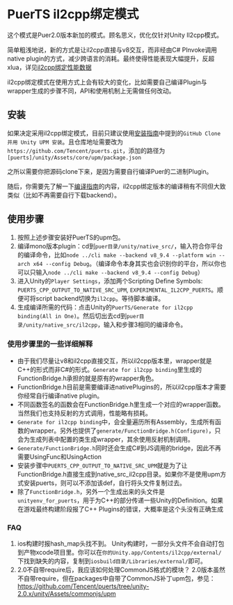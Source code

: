# PuerTS il2cpp绑定模式
这个模式是Puer2.0版本新加的模式。顾名思义，优化仅针对Unity Il2cpp模式。

简单粗浅地说，新的方式是让il2cpp直接与v8交互，而非经由C# PInvoke调用native plugin的方式，减少跨语言的消耗。最终使得性能表现大幅提升，反超xlua，详见[il2cpp绑定性能数据](./index.md)

il2cpp绑定模式在使用方式上会有较大的变化，比如需要自己编译Plugin与wrapper生成的步骤不同，API和使用机制上无需做任何改动。

## 安装
如果决定采用il2cpp绑定模式，目前只建议使用[安装指南](../install)中提到的`GitHub Clone 并用 Unity UPM 安装`。且仓库地址需要改为`https://github.com/Tencent/puerts.git`，添加的路径为`[puerts]/unity/Assets/core/upm/package.json`

之所以需要你把源码clone下来，是因为需要自行编译Puer的二进制Plugin。

随后，你需要先了解一下[编译指南](../other/building)的内容，il2cpp绑定版本的编译稍有不同但大致类似（比如不再需要自行下载backend）。

## 使用步骤
1. 按照上述步骤安装好PuerTS的upm包。
2. 编译mono版本plugin：cd到`puer目录/unity/native_src/`，输入符合你平台的编译命令，比如`node ../cli make --backend v8_9.4 --platform win --arch x64 --config Debug`。（编译命令本身其实也会识别你的平台，所以你也可以只输入`node ../cli make --backend v8_9.4 --config Debug`）
3. 进入Unity的`Player Settings`，添加两个Scripting Define Symbols: `PUERTS_CPP_OUTPUT_TO_NATIVE_SRC_UPM`, `EXPERIMENTAL_IL2CPP_PUERTS`。顺便可将script backend切换为`il2cpp`。等待脚本编译。
4. 生成编译所需的代码：点击Unity的`PuerTS/Generate for il2cpp binding(All in One)`。然后切出去cd到`puer目录/unity/native_src/il2cpp`，输入和步骤3相同的编译命令。

### 使用步骤里的一些详细解释
* 由于我们尽量让v8和il2cpp直接交互，所以il2cpp版本里，wrapper就是C++的形式而非C#的形式。`Generate for il2cpp binding`里生成的FunctionBridge.h承担的就是原有的wrapper角色。
* FunctionBridge.h目前是需要编译进nativePlugins的，所以il2cpp版本才需要你经常自行编译native plugin。
* 不同函数签名的函数会在FunctionBridge.h里生成一个对应的wrapper函数。当然我们也支持反射的方式调用，性能略有损耗。
* `Generate for il2cpp binding`中，会全量遍历所有Assembly，生成所有函数的wrapper。另外也提供了`generate/FunctionBridge.h(Configure)`，只会为生成列表中配置的类生成wrapper，其余使用反射机制调用。
* `Generate/FunctionBridge.h`同时还会生成C#到JS调用的bridge，因此不再需要UsingFunc和UsingAction
* 安装步骤中`PUERTS_CPP_OUTPUT_TO_NATIVE_SRC_UPM`就是为了让FunctionBridge.h直接生成到native_src_il2cpp目录。如果你不是使用upm方式安装puerts，则可以不添加该def，自行将头文件复制过去。
* 除了`FunctionBridge.h`，另外一个生成出来的头文件是`unityenv_for_puerts`，用于为C++的部分传递一些Unity的Definition。如果在游戏最终构建阶段报了C++ Plugins的错误，大概率是这个头没有正确生成


### FAQ
1. ios构建时报hash_map头找不到。
    Unity构建时，一部分头文件不会自动打包到产物xcode项目里。你可以在`你的Unity.app/Contents/il2cpp/external/`下找到缺失的内容，复制到`iosbuild目录/Libraries/external/`即可。
2. 2.0不自带require后，我应该如何处理CommonJS格式的模块？
    2.0版本虽然不自带require，但在packages中自带了CommonJS补丁upm包，参见：https://github.com/Tencent/puerts/tree/unity-2.0.x/unity/Assets/commonjs/upm
